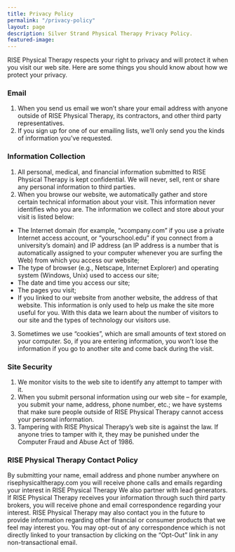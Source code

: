 ```yaml
---
title: Privacy Policy
permalink: "/privacy-policy"
layout: page
description: Silver Strand Physical Therapy Privacy Policy.
featured-image:
---
```


RISE Physical Therapy respects your right to privacy and will protect it when you visit our web site. Here are some things you should know about how we protect your privacy.

### Email

1. When you send us email we won’t share your email address with anyone outside of RISE Physical Therapy, its contractors, and other third party representatives.
2. If you sign up for one of our emailing lists, we’ll only send you the kinds of information you’ve requested.

### Information Collection

1. All personal, medical, and financial information submitted to RISE Physical Therapy is kept confidential. We will never, sell, rent or share any personal information to third parties.
2. When you browse our website, we automatically gather and store certain technical information about your visit. This information never identifies who you are. The information we collect and store about your visit is listed below:
  - The Internet domain (for example, “xcompany.com” if you use a private Internet access account, or “yourschool.edu” if you connect from a university’s domain) and IP address (an IP address is a number that is automatically assigned to your computer whenever you are surfing the Web) from which you access our website;
  - The type of browser (e.g., Netscape, Internet Explorer) and operating system (Windows, Unix) used to access our site;
  - The date and time you access our site;
  - The pages you visit;
  - If you linked to our website from another website, the address of that website. This information is only used to help us make the site more useful for you. With this data we learn about the number of visitors to our site and the types of technology our visitors use.
3. Sometimes we use “cookies”, which are small amounts of text stored on your computer. So, if you are entering information, you won’t lose the information if you go to another site and come back during the visit.

### Site Security

1. We monitor visits to the web site to identify any attempt to tamper with it.
2. When you submit personal information using our web site – for example, you submit your name, address, phone number, etc.; we have systems that make sure people outside of RISE Physical Therapy cannot access your personal information.
3. Tampering with RISE Physical Therapy’s web site is against the law. If anyone tries to tamper with it, they may be punished under the Computer Fraud and Abuse Act of 1986.

### RISE Physical Therapy Contact Policy

By submitting your name, email address and phone number anywhere on risephysicaltherapy.com you will receive phone calls and emails regarding your interest in RISE Physical Therapy We also partner with lead generators. If RISE Physical Therapy receives your information through such third party brokers, you will receive phone and email correspondence regarding your interest. RISE Physical Therapy may also contact you in the future to provide information regarding other financial or consumer products that we feel may interest you. You may opt-out of any correspondence which is not directly linked to your transaction by clicking on the “Opt-Out” link in any non-transactional email.
